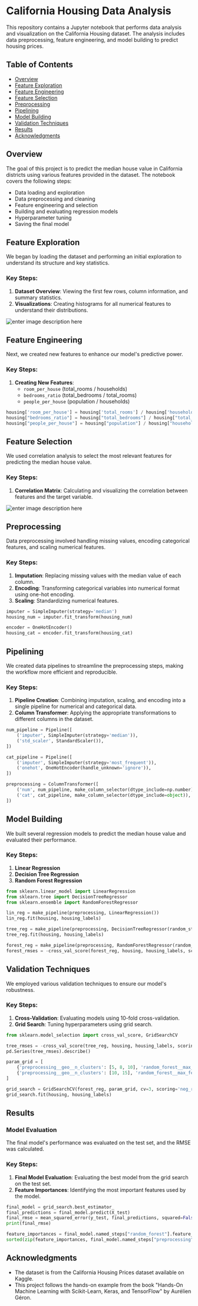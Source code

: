 ﻿# California Housing Data Analysis

This repository contains a Jupyter notebook that performs data analysis and visualization on the California Housing dataset. The analysis includes data preprocessing, feature engineering, and model building to predict housing prices.

## Table of Contents
- [Overview](#overview)
- [Feature Exploration](#feature-exploration)
- [Feature Engineering](#feature-engineering)
- [Feature Selection](#feature-selection)
- [Preprocessing](#preprocessing)
- [Pipelining](#pipelining)
- [Model Building](#model-building)
- [Validation Techniques](#validation-techniques)
- [Results](#results)
- [Acknowledgments](#acknowledgments)

## Overview
The goal of this project is to predict the median house value in California districts using various features provided in the dataset. The notebook covers the following steps:
- Data loading and exploration
- Data preprocessing and cleaning
- Feature engineering and selection
- Building and evaluating regression models
- Hyperparameter tuning
- Saving the final model

## Feature Exploration
We began by loading the dataset and performing an initial exploration to understand its structure and key statistics.

### Key Steps:
1. **Dataset Overview**: Viewing the first few rows, column information, and summary statistics.
2. **Visualizations**: Creating histograms for all numerical features to understand their distributions.

![enter image description here](https://i.ibb.co/z7cKBCB/Screenshot-2024-05-29-at-2-07-56-PM.png)

## Feature Engineering
Next, we created new features to enhance our model's predictive power. 

### Key Steps:
1. **Creating New Features**: 
   - `room_per_house` (total_rooms / households)
   - `bedrooms_ratio` (total_bedrooms / total_rooms)
   - `people_per_house` (population / households)

```python
housing['room_per_house'] = housing['total_rooms'] / housing['households']
housing["bedrooms_ratio"] = housing["total_bedrooms"] / housing["total_rooms"] 
housing["people_per_house"] = housing["population"] / housing["households"]
```

## Feature Selection
We used correlation analysis to select the most relevant features for predicting the median house value.

### Key Steps:
1. **Correlation Matrix**: Calculating and visualizing the correlation between features and the target variable.

![enter image description here](https://i.ibb.co/3srzYKJ/Screenshot-2024-05-29-at-2-09-32-PM.png)

## Preprocessing
Data preprocessing involved handling missing values, encoding categorical features, and scaling numerical features.

### Key Steps:
1. **Imputation**: Replacing missing values with the median value of each column.
2. **Encoding**: Transforming categorical variables into numerical format using one-hot encoding.
3. **Scaling**: Standardizing numerical features.


```python
imputer = SimpleImputer(strategy='median')
housing_num = imputer.fit_transform(housing_num)

encoder = OneHotEncoder()
housing_cat = encoder.fit_transform(housing_cat)
```

## Pipelining
We created data pipelines to streamline the preprocessing steps, making the workflow more efficient and reproducible.

### Key Steps:
1. **Pipeline Creation**: Combining imputation, scaling, and encoding into a single pipeline for numerical and categorical data.
2. **Column Transformer**: Applying the appropriate transformations to different columns in the dataset.
```python
num_pipeline = Pipeline([
    ('imputer', SimpleImputer(strategy='median')),
    ('std_scaler', StandardScaler()),
])

cat_pipeline = Pipeline([
    ('imputer', SimpleImputer(strategy='most_frequent')),
    ('onehot', OneHotEncoder(handle_unknown='ignore')),
])

preprocessing = ColumnTransformer([
    ('num', num_pipeline, make_column_selector(dtype_include=np.number)),
    ('cat', cat_pipeline, make_column_selector(dtype_include=object)),
])
```

## Model Building
We built several regression models to predict the median house value and evaluated their performance.

### Key Steps:
1. **Linear Regression**
2. **Decision Tree Regression**
3. **Random Forest Regression**

```python
from sklearn.linear_model import LinearRegression
from sklearn.tree import DecisionTreeRegressor
from sklearn.ensemble import RandomForestRegressor

lin_reg = make_pipeline(preprocessing, LinearRegression())
lin_reg.fit(housing, housing_labels)

tree_reg = make_pipeline(preprocessing, DecisionTreeRegressor(random_state=42))
tree_reg.fit(housing, housing_labels)

forest_reg = make_pipeline(preprocessing, RandomForestRegressor(random_state=42))
forest_rmses = -cross_val_score(forest_reg, housing, housing_labels, scoring="neg_root_mean_squared_error", cv=10)
```

## Validation Techniques
We employed various validation techniques to ensure our model's robustness.

### Key Steps:
1. **Cross-Validation**: Evaluating models using 10-fold cross-validation.
2. **Grid Search**: Tuning hyperparameters using grid search.


```python
from sklearn.model_selection import cross_val_score, GridSearchCV

tree_rmses = -cross_val_score(tree_reg, housing, housing_labels, scoring="neg_root_mean_squared_error", cv=10)
pd.Series(tree_rmses).describe()

param_grid = [
    {'preprocessing__geo__n_clusters': [5, 8, 10], 'random_forest__max_features': [4, 6, 8]},
    {'preprocessing__geo__n_clusters': [10, 15], 'random_forest__max_features': [6, 8, 10]},
]

grid_search = GridSearchCV(forest_reg, param_grid, cv=3, scoring='neg_root_mean_squared_error')
grid_search.fit(housing, housing_labels)
```

## Results
### Model Evaluation
The final model's performance was evaluated on the test set, and the RMSE was calculated.

### Key Steps:
1. **Final Model Evaluation**: Evaluating the best model from the grid search on the test set.
2. **Feature Importances**: Identifying the most important features used by the model.
```python
final_model = grid_search.best_estimator_
final_predictions = final_model.predict(X_test)
final_rmse = mean_squared_error(y_test, final_predictions, squared=False)
print(final_rmse)

feature_importances = final_model.named_steps["random_forest"].feature_importances_
sorted(zip(feature_importances, final_model.named_steps["preprocessing"].get_feature_names_out()), reverse=True)
```


## Acknowledgments
- The dataset is from the California Housing Prices dataset available on Kaggle.
- This project follows the hands-on example from the book "Hands-On Machine Learning with Scikit-Learn, Keras, and TensorFlow" by Aurélien Géron.

